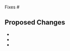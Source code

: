 <!-- Thank you for helping! -->

Fixes #
<!-- If this PR fixes GitHub issue 1234, add "Fixes #1234" to the next line. -->

## Proposed Changes

-
-
-
